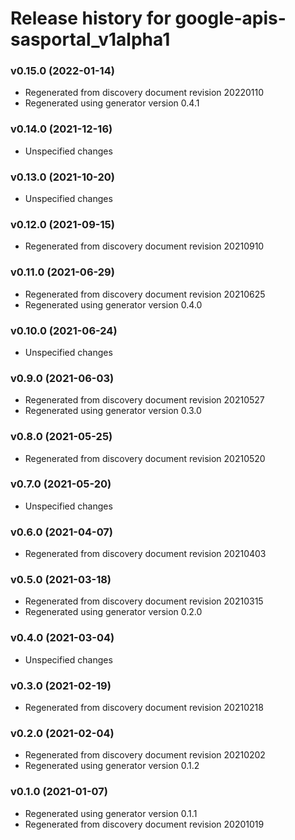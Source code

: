 # Release history for google-apis-sasportal_v1alpha1

### v0.15.0 (2022-01-14)

* Regenerated from discovery document revision 20220110
* Regenerated using generator version 0.4.1

### v0.14.0 (2021-12-16)

* Unspecified changes

### v0.13.0 (2021-10-20)

* Unspecified changes

### v0.12.0 (2021-09-15)

* Regenerated from discovery document revision 20210910

### v0.11.0 (2021-06-29)

* Regenerated from discovery document revision 20210625
* Regenerated using generator version 0.4.0

### v0.10.0 (2021-06-24)

* Unspecified changes

### v0.9.0 (2021-06-03)

* Regenerated from discovery document revision 20210527
* Regenerated using generator version 0.3.0

### v0.8.0 (2021-05-25)

* Regenerated from discovery document revision 20210520

### v0.7.0 (2021-05-20)

* Unspecified changes

### v0.6.0 (2021-04-07)

* Regenerated from discovery document revision 20210403

### v0.5.0 (2021-03-18)

* Regenerated from discovery document revision 20210315
* Regenerated using generator version 0.2.0

### v0.4.0 (2021-03-04)

* Unspecified changes

### v0.3.0 (2021-02-19)

* Regenerated from discovery document revision 20210218

### v0.2.0 (2021-02-04)

* Regenerated from discovery document revision 20210202
* Regenerated using generator version 0.1.2

### v0.1.0 (2021-01-07)

* Regenerated using generator version 0.1.1
* Regenerated from discovery document revision 20201019

